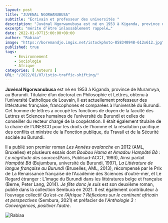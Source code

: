 ```yaml
---
layout: post
title: "JUVENAL NGORWANUBUSA"
subtitle: "Écrivain et professeur des universités "
description: "Juvénal Ngorwanubusa est né en 1953 à Kiganda, province de Muramvya, au Burundi. Titulaire d’un doctorat en Philosophie et Lettres, obtenu à l’université Catholique de Louvain, il est actuellement professeur des littératures française, francophones et comparées à l’université du Burundi."
excerpt: "mérite d’être inlassablement rappelé…"
date: 2022-01-07T15:00:00+08:00
author: "Rabiaa"
image: "https://boremandjo.imgix.net/istockphoto-858340948-612x612.jpg"
published: true 
tags:
    - Environnement 
    - Sociologie 
    - Afrique
categories: [ Auteurs ]
URL: "/2022/01/07/istio-traffic-shifting/"
---
```

**Juvénal Ngorwanubusa** est né en 1953 à Kiganda, province de Muramvya, au Burundi. Titulaire d’un doctorat en Philosophie et Lettres, obtenu à l’université Catholique de Louvain, il est actuellement professeur des littératures française, francophones et comparées à l’université du Burundi. Cet homme de lettres a occupé les fonctions de doyen de la faculté des Lettres et Sciences humaines de l’université du Burundi et celles de conseiller du recteur chargé de la coopération. Il était également titulaire de la chaire de l’UNESCO pour les droits de l’homme et la résolution pacifique des conflits et ministre de la Fonction publique, du Travail et de la Sécurité sociale au Burundi. 

Il a publié son premier roman *Les Années avalanche* en 2012 (AML, Bruxelles) et plusieurs essais dont *Boubou Hama et Amadou Hampâté Bâ : La négritude des sources*(Paris, Publisud-ACCT, 1993), Ainsi parlait *Hampâté Bâ* (Bujumbura, université du Burundi, 1997), *La Littérature de langue française au Burundi* (Bruxelles, AML, 2013), récompensé par le Prix de La Renaissance française de l’Académie des Sciences d’outre-mer, et Le Regard étranger : L’image du Burundi dans les littératures belge et française (Berne, Peter Lang, 2014).
*Je fête donc je suis* est son deuxième roman, publié dans la collection Sembura en 2021. Il est également contributeur à l’ouvrage collectif *Qu’est-ce l’Afrique ? Réflexions sur le continent africain et perspectives*  (Sembura, 2021) et préfacier de l’*Anthologie 3 : Convergences, positiver l’autre*.


![Rabiaa](https://boremandjo.imgix.net/juvenal.jpg)